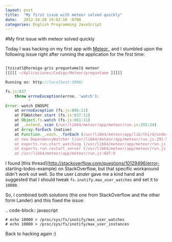 ```yaml
---
layout: post
title:  "My first issue with meteor solved quickly"
date:   2012-10-20 19:02:10 -0700
categories: English Programming JavaScript
---
```


#My first issue with meteor solved quickly



Today I was hacking on my first app with [Meteor](http://meteor.com/)_ and I
stumbled upon the following issue right after running the application for the
first time:

```js

[tzicatl@hormiga-gris preguntame]$ meteor
[[[[[ ~/Aplicaciones/Codigo/Meteor/preguntame ]]]]]

Running on: http://localhost:3000/

fs.js:837
    throw errnoException(errno, 'watch');
          ^
Error: watch ENOSPC
    at errnoException (fs.js:806:11)
    at FSWatcher.start (fs.js:837:11)
    at Object.fs.watch (fs.js:861:11)
    at _.extend._scan (/usr/lib64/meteor/app/meteor/run.js:355:24)
    at Array.forEach (native)
    at Function._.each._.forEach (/usr/lib64/meteor/app/lib/third/underscore.js:76:11)
    at new DependencyWatcher (/usr/lib64/meteor/app/meteor/run.js:291:5)
    at exports.run.start_watching (/usr/lib64/meteor/app/meteor/run.js:490:17)
    at exports.run.restart_server (/usr/lib64/meteor/app/meteor/run.js:547:5)
    at /usr/lib64/meteor/app/meteor/run.js:607:9
```

I found [this thread](http://stackoverflow.com/questions/10129496/error-
starting-todos-example) on StackOverflow, but that specific workaround
didn't work out well. So the user *Lander* gave me a kind hand and suggested
that I should tweak `fs.inotify.max_user_watches` and set it to `10000`.

So, I combined both solutions (the one from StackOverflow and the other form
Lander) and this fixed the issue:

.. code-block:: javascript

    # echo 10000 > /proc/sys/fs/inotify/max_user_watches
    # echo 10000 > /proc/sys/fs/inotify/max_user_instances

Back to hacking again :)
